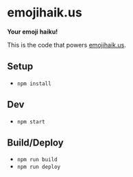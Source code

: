 emojihaik.us
=============

**Your emoji haiku!**

This is the code that powers [emojihaik.us](https://emojihaikus.lukecod.es).

## Setup

* `npm install`

## Dev

* `npm start`

## Build/Deploy

* `npm run build`
* `npm run deploy`
